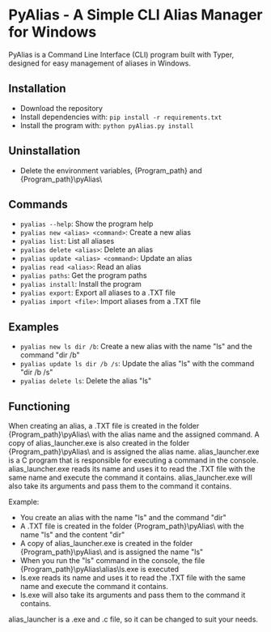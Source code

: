 # PyAlias - A Simple CLI Alias Manager for Windows

PyAlias is a Command Line Interface (CLI) program built with Typer, designed for easy management of aliases in Windows.

## Installation

- Download the repository
- Install dependencies with: `pip install -r requirements.txt`
- Install the program with: `python pyAlias.py install`

## Uninstallation

- Delete the environment variables, {Program_path} and {Program_path}\pyAlias\

## Commands

- `pyalias --help`: Show the program help
- `pyalias new <alias> <command>`: Create a new alias
- `pyalias list`: List all aliases
- `pyalias delete <alias>`: Delete an alias
- `pyalias update <alias> <command>`: Update an alias
- `pyalias read <alias>`: Read an alias
- `pyalias paths`: Get the program paths
- `pyalias install`: Install the program
- `pyalias export`: Export all aliases to a .TXT file
- `pyalias import <file>`: Import aliases from a .TXT file


## Examples
- `pyalias new ls dir /b`: Create a new alias with the name "ls" and the command "dir /b"
- `pyalias update ls dir /b /s`: Update the alias "ls" with the command "dir /b /s"
- `pyalias delete ls`: Delete the alias "ls"

## Functioning

When creating an alias, a .TXT file is created in the folder {Program_path}\pyAlias\ with the alias name and the assigned command.
A copy of alias_launcher.exe is also created in the folder {Program_path}\pyAlias\ and is assigned the alias name.
alias_launcher.exe is a C program that is responsible for executing a command in the console.
alias_launcher.exe reads its name and uses it to read the .TXT file with the same name and execute the command it contains.
alias_launcher.exe will also take its arguments and pass them to the command it contains.

Example:
- You create an alias with the name "ls" and the command "dir"
- A .TXT file is created in the folder {Program_path}\pyAlias\ with the name "ls" and the content "dir"
- A copy of alias_launcher.exe is created in the folder {Program_path}\pyAlias\ and is assigned the name "ls"
- When you run the "ls" command in the console, the file {Program_path}\pyAlias\alias\ls.exe is executed
- ls.exe reads its name and uses it to read the .TXT file with the same name and execute the command it contains.
- ls.exe will also take its arguments and pass them to the command it contains.

alias_launcher is a .exe and .c file, so it can be changed to suit your needs.
